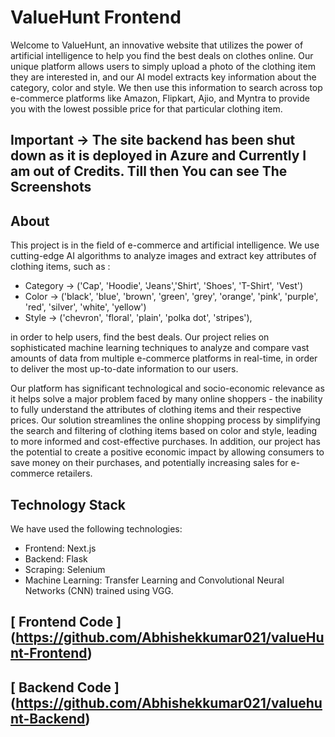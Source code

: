 # ValueHunt Frontend

Welcome to ValueHunt, an innovative website that utilizes the power of artificial intelligence to 
help you find the best deals on clothes online. Our unique platform allows users to simply upload 
a photo of the clothing item they are interested in, and our AI model extracts key information about 
the category, color and style. We then use this information to search across top e-commerce platforms like 
Amazon, Flipkart, Ajio, and Myntra to provide you with the lowest possible price for that particular 
clothing item.

## Important -> The site backend has been shut down as it is deployed in Azure and Currently I am out of Credits. Till then You can see The Screenshots

## About

This project is in the field of e-commerce and artificial intelligence. We use cutting-edge AI 
algorithms to analyze images and extract key attributes of clothing items, such as :

- Category -> ('Cap', 'Hoodie', 'Jeans','Shirt', 'Shoes', 'T-Shirt', 'Vest')  
- Color -> ('black', 'blue', 'brown', 'green', 'grey', 'orange', 'pink', 'purple', 'red',  'silver',  'white',  'yellow') 
- Style -> ('chevron', 'floral', 'plain', 'polka dot', 'stripes'),

in order to help users, find the best deals. Our project relies on sophisticated machine learning 
techniques to analyze and compare vast amounts of data from multiple e-commerce platforms in 
real-time, in order to deliver the most up-to-date information to our users.

Our platform has significant technological and socio-economic relevance as it helps solve a major 
problem faced by many online shoppers - the inability to fully understand the attributes of clothing 
items and their respective prices. Our solution streamlines the online shopping process by 
simplifying the search and filtering of clothing items based on color and style, leading to more 
informed and cost-effective purchases. In addition, our project has the potential to create a positive 
economic impact by allowing consumers to save money on their purchases, and potentially 
increasing sales for e-commerce retailers.

## Technology Stack

We have used the following technologies:

- Frontend: Next.js
- Backend: Flask
- Scraping: Selenium
- Machine Learning: Transfer Learning and Convolutional Neural Networks (CNN) trained using VGG.

## [ Frontend Code ] (https://github.com/Abhishekkumar021/valueHunt-Frontend)
## [ Backend Code ] (https://github.com/Abhishekkumar021/valuehunt-Backend)
